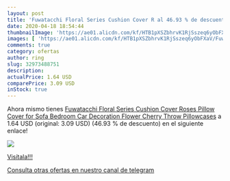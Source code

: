 ```yaml
---
layout: post
title: 'Fuwatacchi Floral Series Cushion Cover R al 46.93 % de descuento'
date: 2020-04-18 18:54:44
thumbnailImage: 'https://ae01.alicdn.com/kf/HTB1pXSZbhrvK1RjSszeq6yObFXaV/Fuwatacchi-Floral-Series-Cushion-Cover-Roses-Pillow-Cover-for-Sofa-Bedroom-Car-Decoration-Flower-Cherry-Throw.jpg_350x350._SL200_.jpg'
images: [ 'https://ae01.alicdn.com/kf/HTB1pXSZbhrvK1RjSszeq6yObFXaV/Fuwatacchi-Floral-Series-Cushion-Cover-Roses-Pillow-Cover-for-Sofa-Bedroom-Car-Decoration-Flower-Cherry-Throw.jpg_350x350._SL200_.jpg' ]
comments: true
category: ofertas
author: ring
slug: 32973488751
description:
actualPrice: 1.64 USD
comparePrice: 3.09 USD
inStock: true
---
```


Ahora mismo tienes [Fuwatacchi Floral Series Cushion Cover Roses Pillow Cover for Sofa Bedroom Car Decoration Flower Cherry Throw Pillowcases](https://www.amazon.com/dp/32973488751/?tag=redken08-20) a 1.64 USD (original: 3.09 USD) (46.93 %  de descuento) en el siguiente enlace!

[![](https://ae01.alicdn.com/kf/HTB1pXSZbhrvK1RjSszeq6yObFXaV/Fuwatacchi-Floral-Series-Cushion-Cover-Roses-Pillow-Cover-for-Sofa-Bedroom-Car-Decoration-Flower-Cherry-Throw.jpg_350x350._SL200_.jpg)](https://www.amazon.com/dp/32973488751/?tag=redken08-20)

[Visítala!!!](https://www.amazon.com/dp/32973488751/?tag=redken08-20)

[Consulta otras ofertas en nuestro canal de telegram](https://t.me/s/ofertas25)
